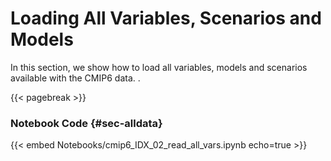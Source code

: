 # Loading All Variables, Scenarios and Models

In this section, we show how to load all variables, models and scenarios available with the CMIP6 data. .

{{< pagebreak >}}
### Notebook Code {#sec-alldata}
{{< embed Notebooks/cmip6_IDX_02_read_all_vars.ipynb echo=true >}}





